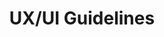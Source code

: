 ---
layout: default
title: UX/UI Guidelines
permalink: /uxui-guidelines/
parent: Dev Reference Manual
---